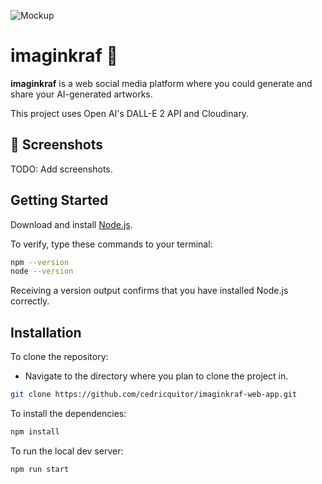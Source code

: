 ![Mockup](https://i.imgur.com/qs3oSCm.jpg)

# imaginkraf 🤖

**imaginkraf** is a web social media platform where you could generate and share your AI-generated artworks.

This project uses Open AI's DALL-E 2 API and Cloudinary.

## 📸 Screenshots

TODO: Add screenshots.

## Getting Started
Download and install 	[Node.js](https://nodejs.org/en/).

To verify, type these commands to your terminal:

```bash
npm --version
node --version
```

Receiving a version output confirms that you have installed Node.js correctly.

## Installation
To clone the repository: 
- Navigate to the directory where you plan to clone the project in.
```bash
git clone https://github.com/cedricquitor/imaginkraf-web-app.git
```

To install the dependencies:
```bash
npm install
```

To run the local dev server:
```bash
npm run start
```
